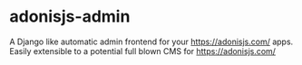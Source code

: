 # adonisjs-admin
A Django like automatic admin frontend for your https://adonisjs.com/ apps. Easily extensible to a potential full blown CMS for https://adonisjs.com/
